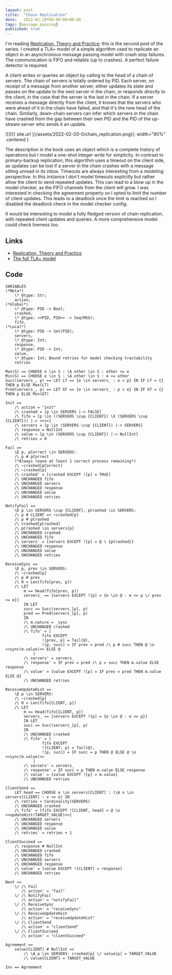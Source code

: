 ```yaml
---
layout: post
title:  "Chain Replication"
date:   2022-02-20T00:00:00+00:00
tags: [message_passing]
published: true
---
```


I'm reading [Replication, Theory and Practice](https://link.springer.com/book/10.1007/978-3-642-11294-2); this is the second post of the series. I created a TLA+ model of a simple algorithm used to replicate an object in an asynchronous message passing model with crash stop failures. The communication is FIFO and reliable (up to crashes). A perfect failure detector is required.

A client writes or queries an object by calling to the head of a chain of servers. The chain of servers is totally ordered by PID. Each server, on receipt of a message from another server, either updates its state and passes on the update to the next server in the chain, or responds _directly_ to the client, in the case that the server is the last in the chain. If a server receives a message directly from the client, it knows that the servers who were ahead of it in the chain have failed, and that it's the new head of the chain. Similarly, down-chain servers can infer which servers in the chain have crashed from the gap between their own PID and the PID of the up-stream server who sends it an update.

![]({{ site.url }}/assets/2022-02-20-0/chain_replication.png){: width="90%" .centered }

The description in the book uses an object which is a complete history of operations but I model a one-shot integer write for simplicity. In contrast to primary-backup replication, this algorithm uses a timeout on the client side, as updates can be lost if a server in the chain crashes with a message sitting unread in its inbox. Timeouts are always interesting from a modeling perspective. In this instance I don't model timeouts explicitly but rather allow the client to send repeated updates. This can lead to a blow up in the model checker, as the FIFO channels from the client will grow. I was interested in checking the agreement property so I opted to limit the number of client updates. This leads to a deadlock once the limit is reached so I disabled the deadlock check in the model checker config.

It would be interesting to model a fully fledged version of chain replication, with repeated client updates and queries. A more comprehensive model could check liveness too.

## Links

- [Replication, Theory and Practice](https://link.springer.com/book/10.1007/978-3-642-11294-2)
- [The full TLA+ model](https://github.com/danwt/chain-replication)

## Code

```tla
VARIABLES
(*Meta*)
    \* @type: Str;
    action,
(*Global*)
    \* @type: PID -> Bool;
    crashed,
    \* @type: <<PID, PID>> -> Seq(MSG);
    fifo,
(*Local*)
    \* @type: PID -> Set(PID);
    servers,
    \* @type: Int; 
    response,
    \* @type: PID -> Int;
    value,
    \* @type: Int; Bound retries for model checking tractability
    retries

Max(S) == CHOOSE e \in S : \A other \in S : other <= e
Min(S) == CHOOSE e \in S : \A other \in S : e <= other
Succ(servers_, p) == LET LT == {e \in servers_ : e < p} IN IF LT = {} THEN p ELSE Max(LT)
Pred(servers_, p) == LET GT == {e \in servers_ : p < e} IN IF GT = {} THEN p ELSE Min(GT)

Init == 
    /\ action = "init"
    /\ crashed = [p \in SERVERS |-> FALSE]
    /\ fifo = [p \in ((SERVERS \cup {CLIENT}) \X (SERVERS \cup {CLIENT})) |-> <<>>]
    /\ servers = [p \in (SERVERS \cup {CLIENT}) |-> SERVERS]
    /\ response = NullInt
    /\ value = [p \in (SERVERS \cup {CLIENT}) |-> NullInt]
    /\ retries = 0

Fail ==
    \E p, pCorrect \in SERVERS: 
    /\ p # pCorrect
    (*Always leave at least 1 correct process remaining*)
    /\ ~crashed[pCorrect]
    /\ ~crashed[p]
    /\ crashed' = [crashed EXCEPT ![p] = TRUE]
    /\ UNCHANGED fifo
    /\ UNCHANGED servers
    /\ UNCHANGED response
    /\ UNCHANGED value
    /\ UNCHANGED retries

NotifyFail ==
    \E p \in SERVERS \cup {CLIENT}, pCrashed \in SERVERS:
    /\ p # CLIENT => ~crashed[p]
    /\ p # pCrashed
    /\ crashed[pCrashed]
    /\ pCrashed \in servers[p]
    /\ UNCHANGED crashed
    /\ UNCHANGED fifo
    /\ servers' = [servers EXCEPT ![p] = @ \ {pCrashed}]
    /\ UNCHANGED response
    /\ UNCHANGED value
    /\ UNCHANGED retries

ReceiveSync ==
    \E p, prev \in SERVERS:
    /\ ~crashed[p]
    /\ p # prev
    /\ 0 < Len(fifo[prev, p])
    /\ LET 
        m == Head(fifo[prev, p])
        servers_ == [servers EXCEPT ![p] = {e \in @ : e <= p \/ prev <= e}]
        IN LET
        succ == Succ(servers_[p], p)
        pred == Pred(servers_[p], p)
        IN
        /\ m.nature = _sync
        /\ UNCHANGED crashed
        /\ fifo' = [
                fifo EXCEPT 
                ![prev, p] = Tail(@),
                ![p, succ] = IF prev = pred /\ p # succ THEN @ \o <<sync(m.value)>> ELSE @
            ]
        /\ servers' = servers_
        /\ response' = IF prev = pred /\ p = succ THEN m.value ELSE response
        /\ value' = [value EXCEPT ![p] = IF prev = pred THEN m.value ELSE @]
        /\ UNCHANGED retries

ReceiveUpdateHist ==
    \E p \in SERVERS:
    /\ ~crashed[p]
    /\ 0 < Len(fifo[CLIENT, p])
    /\ LET
        m == Head(fifo[CLIENT, p])
        servers_ == [servers EXCEPT ![p] = {e \in @ : e <= p}]
        IN LET
        succ == Succ(servers_[p], p)
        IN
        /\ UNCHANGED crashed
        /\ fifo' = [
                fifo EXCEPT 
                ![CLIENT, p] = Tail(@),
                ![p, succ] = IF succ = p THEN @ ELSE @ \o <<sync(m.value)>>
            ]
        /\ servers' = servers_
        /\ response' = IF succ = p THEN m.value ELSE response
        /\ value' = [value EXCEPT ![p] = m.value]
        /\ UNCHANGED retries

ClientSend == 
    LET head == CHOOSE e \in servers[CLIENT] : (\A x \in servers[CLIENT] : x <= e) IN
    /\ retries < Cardinality(SERVERS)
    /\ UNCHANGED crashed
    /\ fifo' = [fifo EXCEPT ![CLIENT, head] = @ \o <<updateHist(TARGET_VALUE)>>]
    /\ UNCHANGED servers
    /\ UNCHANGED response
    /\ UNCHANGED value
    /\ retries' = retries + 1

ClientSucceed == 
    /\ response # NullInt
    /\ UNCHANGED crashed
    /\ UNCHANGED fifo
    /\ UNCHANGED servers
    /\ UNCHANGED response
    /\ value' = [value EXCEPT ![CLIENT] = response]
    /\ UNCHANGED retries

Next ==
    \/ /\ Fail
       /\ action' = "fail"
    \/ /\ NotifyFail
       /\ action' = "notifyFail"
    \/ /\ ReceiveSync
       /\ action' = "receiveSync"
    \/ /\ ReceiveUpdateHist
       /\ action' = "receiveUpdateHist"
    \/ /\ ClientSend
       /\ action' = "clientSend"
    \/ /\ ClientSucceed
       /\ action' = "clientSucceed"

Agreement ==
    value[CLIENT] # NullInt => 
        /\ \A p \in SERVERS: crashed[p] \/ value[p] = TARGET_VALUE
        /\ value[CLIENT] = TARGET_VALUE

Inv == Agreement
```

